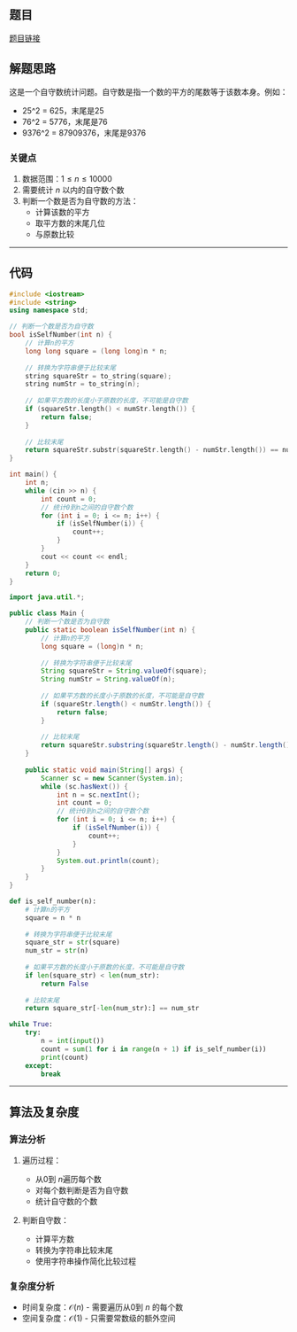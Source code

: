 ## 题目
[题目链接](https://www.nowcoder.com/practice/88ddd31618f04514ae3a689e83f3ab8e?tpId=37&tqId=36923&sourceUrl=/exam/oj&channenl=wgithub&fromPut=wgithub)

## 解题思路

这是一个自守数统计问题。自守数是指一个数的平方的尾数等于该数本身。例如：
- 25^2 = 625，末尾是25
- 76^2 = 5776，末尾是76
- 9376^2 = 87909376，末尾是9376

### 关键点
1. 数据范围：$1 \leq n \leq 10000$
2. 需要统计 $n$ 以内的自守数个数
3. 判断一个数是否为自守数的方法：
   - 计算该数的平方
   - 取平方数的末尾几位
   - 与原数比较

---

## 代码

```cpp []
#include <iostream>
#include <string>
using namespace std;

// 判断一个数是否为自守数
bool isSelfNumber(int n) {
    // 计算n的平方
    long long square = (long long)n * n;
    
    // 转换为字符串便于比较末尾
    string squareStr = to_string(square);
    string numStr = to_string(n);
    
    // 如果平方数的长度小于原数的长度，不可能是自守数
    if (squareStr.length() < numStr.length()) {
        return false;
    }
    
    // 比较末尾
    return squareStr.substr(squareStr.length() - numStr.length()) == numStr;
}

int main() {
    int n;
    while (cin >> n) {
        int count = 0;
        // 统计0到n之间的自守数个数
        for (int i = 0; i <= n; i++) {
            if (isSelfNumber(i)) {
                count++;
            }
        }
        cout << count << endl;
    }
    return 0;
}
```

```java []
import java.util.*;

public class Main {
    // 判断一个数是否为自守数
    public static boolean isSelfNumber(int n) {
        // 计算n的平方
        long square = (long)n * n;
        
        // 转换为字符串便于比较末尾
        String squareStr = String.valueOf(square);
        String numStr = String.valueOf(n);
        
        // 如果平方数的长度小于原数的长度，不可能是自守数
        if (squareStr.length() < numStr.length()) {
            return false;
        }
        
        // 比较末尾
        return squareStr.substring(squareStr.length() - numStr.length()).equals(numStr);
    }
    
    public static void main(String[] args) {
        Scanner sc = new Scanner(System.in);
        while (sc.hasNext()) {
            int n = sc.nextInt();
            int count = 0;
            // 统计0到n之间的自守数个数
            for (int i = 0; i <= n; i++) {
                if (isSelfNumber(i)) {
                    count++;
                }
            }
            System.out.println(count);
        }
    }
}
```

```python []
def is_self_number(n):
    # 计算n的平方
    square = n * n
    
    # 转换为字符串便于比较末尾
    square_str = str(square)
    num_str = str(n)
    
    # 如果平方数的长度小于原数的长度，不可能是自守数
    if len(square_str) < len(num_str):
        return False
    
    # 比较末尾
    return square_str[-len(num_str):] == num_str

while True:
    try:
        n = int(input())
        count = sum(1 for i in range(n + 1) if is_self_number(i))
        print(count)
    except:
        break
```

---

## 算法及复杂度

### 算法分析
1. 遍历过程：
   - 从0到 $n$遍历每个数
   - 对每个数判断是否为自守数
   - 统计自守数的个数

2. 判断自守数：
   - 计算平方数
   - 转换为字符串比较末尾
   - 使用字符串操作简化比较过程

### 复杂度分析
- 时间复杂度：$\mathcal{O}(n)$ - 需要遍历从0到 $n$ 的每个数
- 空间复杂度：$\mathcal{O}(1)$ - 只需要常数级的额外空间
